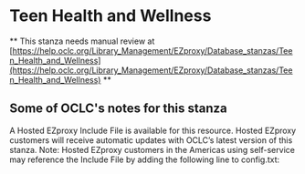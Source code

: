 # Teen Health and Wellness
** This stanza needs manual review at [https://help.oclc.org/Library_Management/EZproxy/Database_stanzas/Teen_Health_and_Wellness](https://help.oclc.org/Library_Management/EZproxy/Database_stanzas/Teen_Health_and_Wellness) **

## Some of OCLC's notes for this stanza

A Hosted EZproxy Include File is available for this resource. Hosted EZproxy customers will receive automatic updates with OCLC&rsquo;s latest version of this stanza. Note: Hosted EZproxy customers in the Americas using self-service may reference the Include File by adding the following line to config.txt:

&nbsp;
